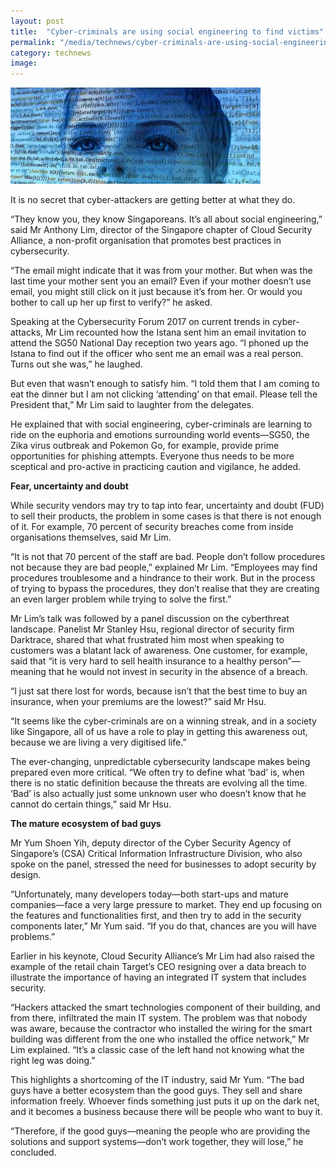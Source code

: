 ```yaml
---
layout: post
title:  "Cyber-criminals are using social engineering to find victims"
permalink: "/media/technews/cyber-criminals-are-using-social-engineering-to-find-victims"
category: technews
image: 
---
```


![cyber criminals are using social engineering to find victims](/images/technews/cyber-criminals-are-using-social-engineering-to-find-victims-part-1.jpg)

It is no secret that cyber-attackers are getting better at what they do. 

“They know you, they know Singaporeans. It’s all about social engineering,” said Mr Anthony Lim, director of the Singapore chapter of Cloud Security Alliance, a non-profit organisation that promotes best practices in cybersecurity. 

“The email might indicate that it was from your mother. But when was the last time your mother sent you an email? Even if your mother doesn’t use email, you might still click on it just because it’s from her. Or would you bother to call up her up first to verify?” he asked. 

Speaking at the Cybersecurity Forum 2017 on current trends in cyber-attacks, Mr Lim recounted how the Istana sent him an email invitation to attend the SG50 National Day reception two years ago. “I phoned up the Istana to find out if the officer who sent me an email was a real person. Turns out she was,” he laughed. 

But even that wasn’t enough to satisfy him. “I told them that I am coming to eat the dinner but I am not clicking ‘attending’ on that email. Please tell the President that,” Mr Lim said to laughter from the delegates. 

He explained that with social engineering, cyber-criminals are learning to ride on the euphoria and emotions surrounding world events—SG50, the Zika virus outbreak and Pokemon Go, for example, provide prime opportunities for phishing attempts. Everyone thus needs to be more sceptical and pro-active in practicing caution and vigilance, he added.


**Fear, uncertainty and doubt**

While security vendors may try to tap into fear, uncertainty and doubt (FUD) to sell their products, the problem in some cases is that there is not enough of it. For example, 70 percent of security breaches come from inside organisations themselves, said Mr Lim.  

“It is not that 70 percent of the staff are bad. People don’t follow procedures not because they are bad people,” explained Mr Lim. “Employees may find procedures troublesome and a hindrance to their work. But in the process of trying to bypass the procedures, they don’t realise that they are creating an even larger problem while trying to solve the first.” 

Mr Lim’s talk was followed by a panel discussion on the cyberthreat landscape. Panelist Mr Stanley Hsu, regional director of security firm Darktrace, shared that what frustrated him most when speaking to customers was a blatant lack of awareness. One customer, for example, said that “it is very hard to sell health insurance to a healthy person”—meaning that he would not invest in security in the absence of a breach. 

“I just sat there lost for words, because isn’t that the best time to buy an insurance, when your premiums are the lowest?” said Mr Hsu. 

“It seems like the cyber-criminals are on a winning streak, and in a society like Singapore, all of us have a role to play in getting this awareness out, because we are living a very digitised life.”

The ever-changing, unpredictable cybersecurity landscape makes being prepared even more critical. “We often try to define what ‘bad’ is, when there is no static definition because the threats are evolving all the time. ‘Bad’ is also actually just some unknown user who doesn’t know that he cannot do certain things,” said Mr Hsu. 


**The mature ecosystem of bad guys**

Mr Yum Shoen Yih, deputy director of the Cyber Security Agency of Singapore’s (CSA) Critical Information Infrastructure Division, who also spoke on the panel, stressed the need for businesses to adopt security by design. 

“Unfortunately, many developers today—both start-ups and mature companies—face a very large pressure to market. They end up focusing on the features and functionalities first, and then try to add in the security components later,” Mr Yum said. “If you do that, chances are you will have problems.” 

Earlier in his keynote, Cloud Security Alliance’s Mr Lim had also raised the example of the retail chain Target’s CEO resigning over a data breach to illustrate the importance of having an integrated IT system that includes security. 

“Hackers attacked the smart technologies component of their building, and from there, infiltrated the main IT system. The problem was that nobody was aware, because the contractor who installed the wiring for the smart building was different from the one who installed the office network,” Mr Lim explained. “It’s a classic case of the left hand not knowing what the right leg was doing.” 

This highlights a shortcoming of the IT industry, said Mr Yum. “The bad guys have a better ecosystem than the good guys. They sell and share information freely. Whoever finds something just puts it up on the dark net, and it becomes a business because there will be people who want to buy it.

“Therefore, if the good guys—meaning the people who are providing the solutions and support systems—don’t work together, they will lose,” he concluded.

